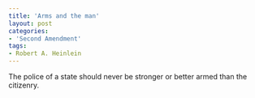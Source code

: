 ```yaml
---
title: 'Arms and the man'
layout: post
categories:
- 'Second Amendment'
tags:
- Robert A. Heinlein
---
```


The police of a state should never be stronger or better armed than the citizenry.